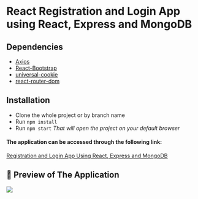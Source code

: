 # React Registration and Login App using React, Express and MongoDB


## Dependencies
* [Axios](https://www.npmjs.com/package/axios)
* [React-Bootstrap](https://react-bootstrap.github.io/)
* [universal-cookie](https://www.npmjs.com/package/universal-cookie)
* [react-router-dom](https://www.npmjs.com/package/react-router-dom)

## Installation
* Clone the whole project or by branch name
* Run ``npm install``
* Run ``npm start``
*That will open the project on your default browser*

#### The application can be accessed through the following link:
[Registration and Login App Using React, Express and MongoDB](https://react-auth-app.netlify.app/)


 ## 🚀 Preview of The Application

<img src="https://i.imgur.com/I0S3fzE.gif"/>
